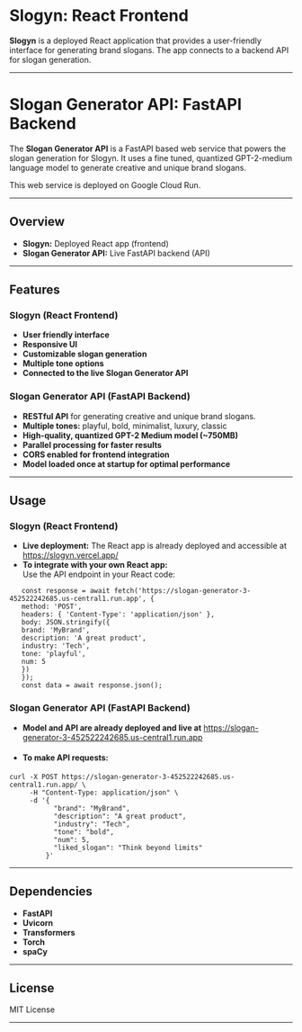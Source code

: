 # Slogyn: React Frontend

**Slogyn** is a deployed React application that provides a user-friendly interface for generating brand slogans. The app connects to a backend API for slogan generation.

---

# Slogan Generator API: FastAPI Backend

The **Slogan Generator API** is a FastAPI based web service that powers the slogan generation for Slogyn. It uses a fine tuned, quantized GPT-2-medium language model to generate creative and unique brand slogans.

This web service is deployed on Google Cloud Run.

---

## Overview

- **Slogyn:** Deployed React app (frontend)
- **Slogan Generator API:** Live FastAPI backend (API)

---

## Features

### Slogyn (React Frontend)
- **User friendly interface**
- **Responsive UI**
- **Customizable slogan generation**
- **Multiple tone options**
- **Connected to the live Slogan Generator API**

### Slogan Generator API (FastAPI Backend)
- **RESTful API** for generating creative and unique brand slogans.
- **Multiple tones:** playful, bold, minimalist, luxury, classic
- **High-quality, quantized GPT-2 Medium model (~750MB)**
- **Parallel processing for faster results**
- **CORS enabled for frontend integration**
- **Model loaded once at startup for optimal performance**

---

## Usage

### Slogyn (React Frontend)
- **Live deployment:** The React app is already deployed and accessible at https://slogyn.vercel.app/
- **To integrate with your own React app:**  
  Use the API endpoint in your React code:
  
```
   const response = await fetch('https://slogan-generator-3-452522242685.us-central1.run.app', {
   method: 'POST',
   headers: { 'Content-Type': 'application/json' },
   body: JSON.stringify({
   brand: 'MyBrand',
   description: 'A great product',
   industry: 'Tech',
   tone: 'playful',
   num: 5
   })
   });
   const data = await response.json();
```


### Slogan Generator API (FastAPI Backend)
- **Model and API are already deployed and live at** https://slogan-generator-3-452522242685.us-central1.run.app

- #### **To make API requests:**
```
curl -X POST https://slogan-generator-3-452522242685.us-central1.run.app/ \
     -H "Content-Type: application/json" \
     -d '{
           "brand": "MyBrand",
           "description": "A great product",
           "industry": "Tech",
           "tone": "bold",
           "num": 5,
           "liked_slogan": "Think beyond limits"
         }'

```

---


## Dependencies

- **FastAPI**
- **Uvicorn**
- **Transformers**
- **Torch**
- **spaCy**

---

## License

MIT License

---

